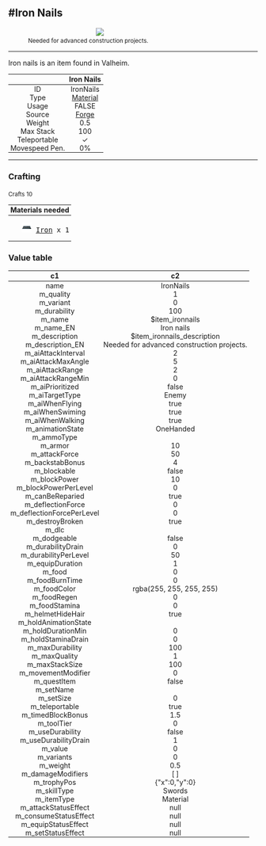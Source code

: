 <meta property="og:title" content="Iron Nails - MoreValheim" /><meta property="og:type" content="website" /><meta property="og:image" content="/assets/iron_nails.png" /><meta property="og:description" content="Iron Nails is an item found in Valheim." /><meta name="theme-color" content="#546D78"><meta name="twitter:card" content="summary_large_image">
#Iron Nails
-------------
<style>img {width:20px;}.tb {width:150px;display: block;margin-left: auto;margin-right: auto;}</style>

<style>.md-typeset table:not([class]) th:not([align]) {min-width:unset!important;}</style>
<style>td{padding:0em 0.3em!important;text-align:center!important;border-left:.05rem solid var(--md-default-fg-color--lightest)}</style>

<style>th{padding:0.1em 0.3em!important;text-align:center!important;font-weight:bold}</style>

<style>pre{text-align:right!important}</style>
<style>table tr td:first-child {border-left: 0;};</style>

<figure><img src="/assets/iron_nails.png" class="tb" /><figcaption><small>Needed for advanced construction projects.</small></figcaption></figure>

-------------

Iron nails is an item found in Valheim.

|        | Iron Nails              |
| ----------- | ------------------------------------ |
| ID |IronNails
| Type | [Material](../../types/material)
| Usage | FALSE<br>
| Source | [Forge](../../object/forge)
| Weight | 0.5 |
| Max Stack | 100 |
| Teleportable | ✓
| Movespeed Pen. | 0%


-------------

### Crafting

<small>Crafts 10</small>

| Materials needed |
| - |
| <pre>[![Iron](/assets/iron.png)](../../item/iron) [Iron](../iron) x 1</pre> |

### Value table
|c1|c2|
|----|----|
|name|IronNails|
|m_quality|1|
|m_variant|0|
|m_durability|100|
|m_name|$item_ironnails|
|m_name_EN|Iron nails|
|m_description|$item_ironnails_description|
|m_description_EN|Needed for advanced construction projects.|
|m_aiAttackInterval|2|
|m_aiAttackMaxAngle|5|
|m_aiAttackRange|2|
|m_aiAttackRangeMin|0|
|m_aiPrioritized|false|
|m_aiTargetType|Enemy|
|m_aiWhenFlying|true|
|m_aiWhenSwiming|true|
|m_aiWhenWalking|true|
|m_animationState|OneHanded|
|m_ammoType||
|m_armor|10|
|m_attackForce|50|
|m_backstabBonus|4|
|m_blockable|false|
|m_blockPower|10|
|m_blockPowerPerLevel|0|
|m_canBeReparied|true|
|m_deflectionForce|0|
|m_deflectionForcePerLevel|0|
|m_destroyBroken|true|
|m_dlc||
|m_dodgeable|false|
|m_durabilityDrain|0|
|m_durabilityPerLevel|50|
|m_equipDuration|1|
|m_food|0|
|m_foodBurnTime|0|
|m_foodColor|rgba(255, 255, 255, 255)|
|m_foodRegen|0|
|m_foodStamina|0|
|m_helmetHideHair|true|
|m_holdAnimationState||
|m_holdDurationMin|0|
|m_holdStaminaDrain|0|
|m_maxDurability|100|
|m_maxQuality|1|
|m_maxStackSize|100|
|m_movementModifier|0|
|m_questItem|false|
|m_setName||
|m_setSize|0|
|m_teleportable|true|
|m_timedBlockBonus|1.5|
|m_toolTier|0|
|m_useDurability|false|
|m_useDurabilityDrain|1|
|m_value|0|
|m_variants|0|
|m_weight|0.5|
|m_damageModifiers|[  ]|
|m_trophyPos|{"x":0,"y":0}|
|m_skillType|Swords|
|m_itemType|Material|
|m_attackStatusEffect|null|
|m_consumeStatusEffect|null|
|m_equipStatusEffect|null|
|m_setStatusEffect|null|
